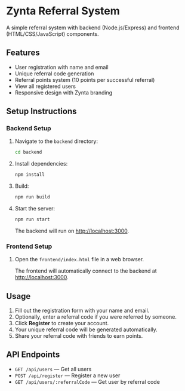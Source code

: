 # Zynta Referral System

A simple referral system with backend (Node.js/Express) and frontend (HTML/CSS/JavaScript) components.

## Features

- User registration with name and email
- Unique referral code generation
- Referral points system (10 points per successful referral)
- View all registered users
- Responsive design with Zynta branding

## Setup Instructions

### Backend Setup

1. Navigate to the `backend` directory:
    ```bash
    cd backend
    ```
2. Install dependencies:
    ```bash
    npm install
    ```
3. Build:
    ```bash
    npm run build
    ```
4. Start the server:
    ```bash
    npm run start
    ```
    The backend will run on [http://localhost:3000](http://localhost:3000).

### Frontend Setup

1. Open the `frontend/index.html` file in a web browser.

    The frontend will automatically connect to the backend at [http://localhost:3000](http://localhost:3000).

## Usage

1. Fill out the registration form with your name and email.
2. Optionally, enter a referral code if you were referred by someone.
3. Click **Register** to create your account.
4. Your unique referral code will be generated automatically.
5. Share your referral code with friends to earn points.

## API Endpoints

- `GET /api/users` — Get all users
- `POST /api/register` — Register a new user
- `GET /api/users/:referralCode` — Get user by referral code


